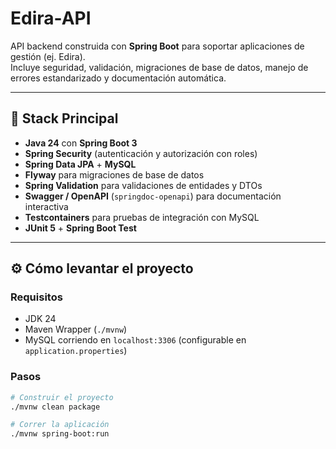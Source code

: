 # Edira-API

API backend construida con **Spring Boot** para soportar aplicaciones de gestión (ej. Edira).  
Incluye seguridad, validación, migraciones de base de datos, manejo de errores estandarizado y documentación automática.

---

## 🚀 Stack Principal
- **Java 24** con **Spring Boot 3**
- **Spring Security** (autenticación y autorización con roles)
- **Spring Data JPA** + **MySQL**
- **Flyway** para migraciones de base de datos
- **Spring Validation** para validaciones de entidades y DTOs
- **Swagger / OpenAPI** (`springdoc-openapi`) para documentación interactiva
- **Testcontainers** para pruebas de integración con MySQL
- **JUnit 5** + **Spring Boot Test**

---

## ⚙️ Cómo levantar el proyecto

### Requisitos
- JDK 24
- Maven Wrapper (`./mvnw`)
- MySQL corriendo en `localhost:3306` (configurable en `application.properties`)

### Pasos
```bash
# Construir el proyecto
./mvnw clean package

# Correr la aplicación
./mvnw spring-boot:run
